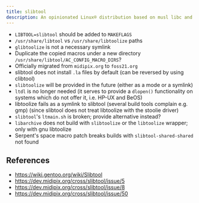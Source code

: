 ```yaml
---
title: slibtool
description: An opinionated Linux® distribution based on musl libc and toybox
---
```


- `LIBTOOL=slibtool` should be added to `MAKEFLAGS`
- `/usr/share/libtool` vs `/usr/share/libtoolize` paths
- `glibtoolize` is not a necessary symlink
- Duplicate the copied macros under a new directory `/usr/share/libtool/AC_CONFIG_MACRO_DIRS`?
- Officially migrated from `midipix.org` to `foss21.org`
- slibtool does not install `.la` files by default (can be reversed by using clibtool)
- `slibtoolize` will be provided in the future (either as a mode or a symlink)
- `ltdl` is no longer needed (it serves to provide a `dlopen()` functionality on systems which do not offer it, i.e. HP-UX and BeOS)
- libtoolize fails as a symlink to slibtool (several build tools complain e.g. gmp) (since slibtool does not treat libtoolize with the stoolie driver)
- `slibtool`'s `ltmain.sh` is broken; provide alternative instead?
- `libarchive` does not build with `slibtoolize` or the `libtoolize` wrapper; only with gnu libtoolize
- Serpent's space macro patch breaks builds with `slibtool-shared-shared` not found

## References
- https://wiki.gentoo.org/wiki/Slibtool
- https://dev.midipix.org/cross/slibtool/issue/5
- https://dev.midipix.org/cross/slibtool/issue/8
- https://dev.midipix.org/cross/slibtool/issue/50
